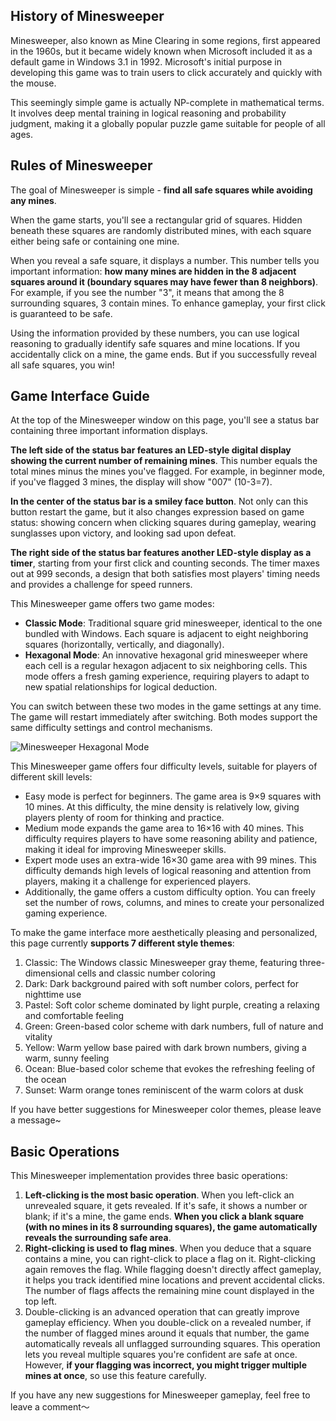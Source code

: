 ## History of Minesweeper

Minesweeper, also known as Mine Clearing in some regions, first appeared in the 1960s, but it became widely known when Microsoft included it as a default game in Windows 3.1 in 1992. Microsoft's initial purpose in developing this game was to train users to click accurately and quickly with the mouse.

This seemingly simple game is actually NP-complete in mathematical terms. It involves deep mental training in logical reasoning and probability judgment, making it a globally popular puzzle game suitable for people of all ages.

## Rules of Minesweeper

The goal of Minesweeper is simple - **find all safe squares while avoiding any mines**.

When the game starts, you'll see a rectangular grid of squares. Hidden beneath these squares are randomly distributed mines, with each square either being safe or containing one mine.

When you reveal a safe square, it displays a number. This number tells you important information: **how many mines are hidden in the 8 adjacent squares around it (boundary squares may have fewer than 8 neighbors)**. For example, if you see the number "3", it means that among the 8 surrounding squares, 3 contain mines. To enhance gameplay, your first click is guaranteed to be safe.

Using the information provided by these numbers, you can use logical reasoning to gradually identify safe squares and mine locations. If you accidentally click on a mine, the game ends. But if you successfully reveal all safe squares, you win!

## Game Interface Guide

At the top of the Minesweeper window on this page, you'll see a status bar containing three important information displays.

**The left side of the status bar features an LED-style digital display showing the current number of remaining mines**. This number equals the total mines minus the mines you've flagged. For example, in beginner mode, if you've flagged 3 mines, the display will show "007" (10-3=7).

**In the center of the status bar is a smiley face button**. Not only can this button restart the game, but it also changes expression based on game status: showing concern when clicking squares during gameplay, wearing sunglasses upon victory, and looking sad upon defeat.

**The right side of the status bar features another LED-style display as a timer**, starting from your first click and counting seconds. The timer maxes out at 999 seconds, a design that both satisfies most players' timing needs and provides a challenge for speed runners.

This Minesweeper game offers two game modes:

- **Classic Mode**: Traditional square grid minesweeper, identical to the one bundled with Windows. Each square is adjacent to eight neighboring squares (horizontally, vertically, and diagonally).
- **Hexagonal Mode**: An innovative hexagonal grid minesweeper where each cell is a regular hexagon adjacent to six neighboring cells. This mode offers a fresh gaming experience, requiring players to adapt to new spatial relationships for logical deduction.

You can switch between these two modes in the game settings at any time. The game will restart immediately after switching. Both modes support the same difficulty settings and control mechanisms.

![Minesweeper Hexagonal Mode](https://slefboot-1251736664.file.myqcloud.com/20241204_ai_gallery_minesweeper_hexdemo.png)

This Minesweeper game offers four difficulty levels, suitable for players of different skill levels:

- Easy mode is perfect for beginners. The game area is 9×9 squares with 10 mines. At this difficulty, the mine density is relatively low, giving players plenty of room for thinking and practice.
- Medium mode expands the game area to 16×16 with 40 mines. This difficulty requires players to have some reasoning ability and patience, making it ideal for improving Minesweeper skills.
- Expert mode uses an extra-wide 16×30 game area with 99 mines. This difficulty demands high levels of logical reasoning and attention from players, making it a challenge for experienced players.
- Additionally, the game offers a custom difficulty option. You can freely set the number of rows, columns, and mines to create your personalized gaming experience.

To make the game interface more aesthetically pleasing and personalized, this page currently **supports 7 different style themes**:

1. Classic: The Windows classic Minesweeper gray theme, featuring three-dimensional cells and classic number coloring
2. Dark: Dark background paired with soft number colors, perfect for nighttime use
3. Pastel: Soft color scheme dominated by light purple, creating a relaxing and comfortable feeling
4. Green: Green-based color scheme with dark numbers, full of nature and vitality
5. Yellow: Warm yellow base paired with dark brown numbers, giving a warm, sunny feeling
6. Ocean: Blue-based color scheme that evokes the refreshing feeling of the ocean
7. Sunset: Warm orange tones reminiscent of the warm colors at dusk

If you have better suggestions for Minesweeper color themes, please leave a message~

## Basic Operations

This Minesweeper implementation provides three basic operations:

1. **Left-clicking is the most basic operation**. When you left-click an unrevealed square, it gets revealed. If it's safe, it shows a number or blank; if it's a mine, the game ends. **When you click a blank square (with no mines in its 8 surrounding squares), the game automatically reveals the surrounding safe area**.
2. **Right-clicking is used to flag mines**. When you deduce that a square contains a mine, you can right-click to place a flag on it. Right-clicking again removes the flag. While flagging doesn't directly affect gameplay, it helps you track identified mine locations and prevent accidental clicks. The number of flags affects the remaining mine count displayed in the top left.
3. Double-clicking is an advanced operation that can greatly improve gameplay efficiency. When you double-click on a revealed number, if the number of flagged mines around it equals that number, the game automatically reveals all unflagged surrounding squares. This operation lets you reveal multiple squares you're confident are safe at once. However, **if your flagging was incorrect, you might trigger multiple mines at once**, so use this feature carefully.

If you have any new suggestions for Minesweeper gameplay, feel free to leave a comment～